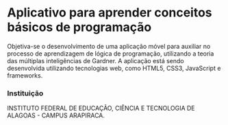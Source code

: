 # Aplicativo para aprender conceitos básicos de programação

Objetiva-se o desenvolvimento de uma aplicação móvel para auxiliar no processo de aprendizagem de lógica de programação, utilizando a teoria das múltiplas inteligências de Gardner. A aplicação está sendo desenvolvida utilizando tecnologias web, como HTML5, CSS3, JavaScript e frameworks. 

### Instituição
INSTITUTO FEDERAL DE EDUCAÇÃO, CIÊNCIA E TECNOLOGIA DE ALAGOAS - CAMPUS ARAPIRACA.
